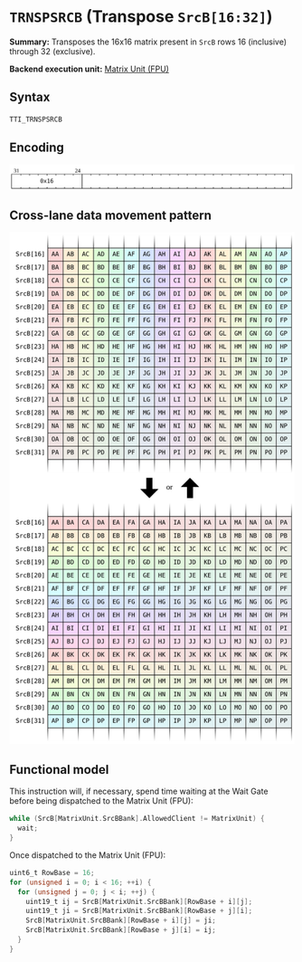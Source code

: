 # `TRNSPSRCB` (Transpose `SrcB[16:32]`)

**Summary:** Transposes the 16x16 matrix present in `SrcB` rows 16 (inclusive) through 32 (exclusive).

**Backend execution unit:** [Matrix Unit (FPU)](MatrixUnit.md)

## Syntax

```c
TTI_TRNSPSRCB
```

## Encoding

![](../../../Diagrams/Out/Bits32_TRNSPSRCB.svg)

## Cross-lane data movement pattern

![](../../../Diagrams/Out/CrossLane_TRNSPSRCB.svg)

## Functional model

This instruction will, if necessary, spend time waiting at the Wait Gate before being dispatched to the Matrix Unit (FPU):

```c
while (SrcB[MatrixUnit.SrcBBank].AllowedClient != MatrixUnit) {
  wait;
}
```

Once dispatched to the Matrix Unit (FPU):
```c
uint6_t RowBase = 16;
for (unsigned i = 0; i < 16; ++i) {
  for (unsigned j = 0; j < i; ++j) {
    uint19_t ij = SrcB[MatrixUnit.SrcBBank][RowBase + i][j];
    uint19_t ji = SrcB[MatrixUnit.SrcBBank][RowBase + j][i];
    SrcB[MatrixUnit.SrcBBank][RowBase + i][j] = ji;
    SrcB[MatrixUnit.SrcBBank][RowBase + j][i] = ij;
  }
}
```
